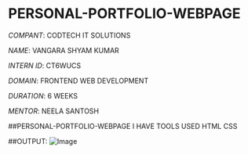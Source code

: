 # PERSONAL-PORTFOLIO-WEBPAGE

*COMPANT*: CODTECH IT SOLUTIONS

*NAME*: VANGARA SHYAM KUMAR

*INTERN ID*: CT6WUCS

*DOMAIN*: FRONTEND WEB DEVELOPMENT

*DURATION*: 6 WEEKS

*MENTOR*: NEELA SANTOSH

##PERSONAL-PORTFOLIO-WEBPAGE I HAVE TOOLS USED HTML CSS

##OUTPUT: ![Image](https://github.com/user-attachments/assets/43b80ddc-2a31-4749-8383-551831714956)
